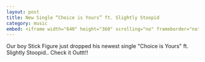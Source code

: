 ```yaml
---
layout: post
title: New Single “Choice is Yours” ft. Slightly Stoopid
category: music
embed: <iframe width="640" height="360" scrolling="no" frameborder="no" allow="autoplay" src="https://w.soundcloud.com/player/?url=https%3A//api.soundcloud.com/tracks/218152200&color=%23ff5500&auto_play=false&hide_related=false&show_comments=true&show_user=true&show_reposts=false&show_teaser=true&visual=true"></iframe>
---
```


Our boy Stick Figure just dropped his newest single "Choice is Yours" ft. Slightly Stoopid..
Check it Outtt!!


<!-- categories: music -->
